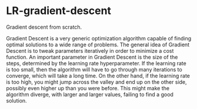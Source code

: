 # LR-gradient-descent
Gradient descent from scratch.

Gradient Descent is a very generic optimization algorithm capable of finding optimal solutions to a wide range of problems. 
The general idea of Gradient Descent is to tweak parameters iteratively in order to minimize a cost function. An important 
parameter in Gradient Descent is the size of the steps, determined by the learning rate hyperparameter. If the learning rate
is too small, then the algorithm will have to go through many iterations to converge, which will take a long time. On the 
other hand, if the learning rate is too high, you might jump across the valley and end up on the other side, possibly even 
higher up than you were before. This might make the algorithm diverge, with larger and larger values, failing to find a good
solution.
